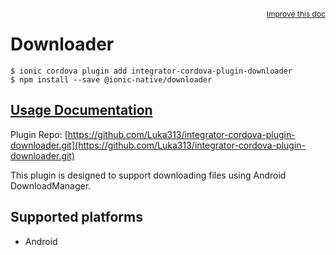 <a style="float:right;font-size:12px;" href="http://github.com/ionic-team/ionic-native/edit/master/src/@ionic-native/plugins/downloader/index.ts#L64">
  Improve this doc
</a>

# Downloader

```
$ ionic cordova plugin add integrator-cordova-plugin-downloader
$ npm install --save @ionic-native/downloader
```

## [Usage Documentation](https://ionicframework.com/docs/native/downloader/)

Plugin Repo: [https://github.com/Luka313/integrator-cordova-plugin-downloader.git](https://github.com/Luka313/integrator-cordova-plugin-downloader.git)

This plugin is designed to support downloading files using Android DownloadManager.

## Supported platforms
- Android



